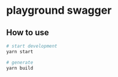 # playground swagger

## How to use

```bash
# start development
yarn start

# generate
yarn build
```
